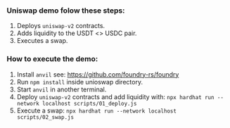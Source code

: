 ### Uniswap demo folow these steps:

1. Deploys `uniswap-v2` contracts.
2. Adds liquidity to the USDT <> USDC pair.
3. Executes a swap.

### How to execute the demo:
1. Install `anvil` see: https://github.com/foundry-rs/foundry
2. Run `npm install` inside unioswap directory.
3. Start `anvil` in another terminal.
4. Deploy `uniswap-v2` contracts and add liquidity with:
`npx hardhat run --network localhost scripts/01_deploy.js`
3. Execute a swap:
`npx hardhat run --network localhost scripts/02_swap.js` 
